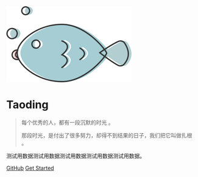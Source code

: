 <img src="images/icon.svg" alt="images/icon.jpg" style="zoom: 50%;" />

# Taoding

>  每个优秀的人，都有一段沉默的时光 。
>
> 那段时光，是付出了很多努力，却得不到结果的日子，我们把它叫做扎根 。 

测试用数据测试用数据测试用数据测试用数据测试用数据。



[GitHub](https://github.com/taoding19961125) [Get Started](README.md)